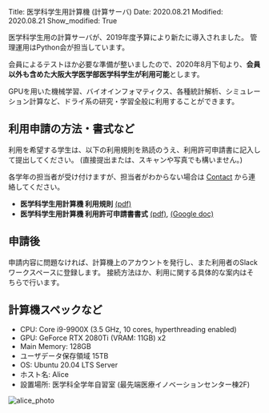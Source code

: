 Title: 医学科学生用計算機 (計算サーバ)
Date: 2020.08.21
Modified: 2020.08.21
Show_modified: True

医学科学生用の計算サーバが、2019年度予算により新たに導入されました。
管理運用はPython会が担当しています。

会員によるテストほか必要な準備が整いましたので、2020年8月下旬より、**会員以外も含めた大阪大学医学部医学科学生が利用可能**とします。

GPUを用いた機械学習、バイオインフォマティクス、各種統計解析、シミュレーション計算など、ドライ系の研究・学習全般に利用することができます。

## 利用申請の方法・書式など
利用を希望する学生は、以下の利用規則を熟読のうえ、利用許可申請書に記入して提出してください。
(直接提出または、スキャンや写真でも構いません。)

各学年の担当者が受け付けますが、担当者がわからない場合は [Contact]({filename}./contact.md) から連絡してください。

- **医学科学生用計算機 利用規則**
[(pdf)]({attach}./attach/student_server/server_rules.pdf)
- **医学科学生用計算機 利用許可申請書書式**
[(pdf)]({attach}./attach/student_server/server_application.pdf),
[(Google doc)](https://docs.google.com/document/d/1lBE1cjGFdt51BJ4UuBlpClJpD-MdRUTv-034XMBRWa8/)

## 申請後
申請内容に問題なければ、計算機上のアカウントを発行し、また利用者のSlackワークスペースに登録します。
接続方法ほか、利用に関する具体的な案内はそちらで行います。

## 計算機スペックなど
- CPU: Core i9-9900X (3.5 GHz, 10 cores, hyperthreading enabled)
- GPU: GeForce RTX 2080Ti (VRAM: 11GB) x2
- Main Memory: 128GB
- ユーザデータ保存領域 15TB
- OS: Ubuntu 20.04 LTS Server
- ホスト名: Alice
- 設置場所: 医学科全学年自習室 (最先端医療イノベーションセンター棟2F)

![alice_photo]({attach}./attach/student_server/alice_photo.jpeg "Alice本体写真")
